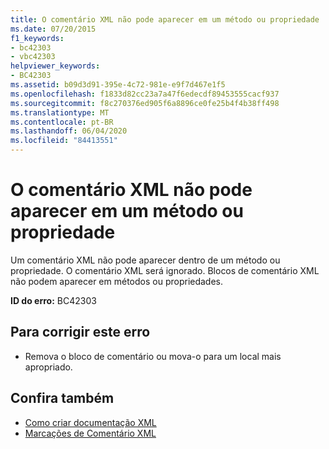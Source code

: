 ```yaml
---
title: O comentário XML não pode aparecer em um método ou propriedade
ms.date: 07/20/2015
f1_keywords:
- bc42303
- vbc42303
helpviewer_keywords:
- BC42303
ms.assetid: b09d3d91-395e-4c72-981e-e9f7d467e1f5
ms.openlocfilehash: f1833d82cc23a7a47f6edecdf89453555cacf937
ms.sourcegitcommit: f8c270376ed905f6a8896ce0fe25b4f4b38ff498
ms.translationtype: MT
ms.contentlocale: pt-BR
ms.lasthandoff: 06/04/2020
ms.locfileid: "84413551"
---
```

# <a name="xml-comment-cannot-appear-within-a-method-or-a-property"></a>O comentário XML não pode aparecer em um método ou propriedade
Um comentário XML não pode aparecer dentro de um método ou propriedade. O comentário XML será ignorado. Blocos de comentário XML não podem aparecer em métodos ou propriedades.  
  
 **ID do erro:** BC42303  
  
## <a name="to-correct-this-error"></a>Para corrigir este erro  
  
- Remova o bloco de comentário ou mova-o para um local mais apropriado.  
  
## <a name="see-also"></a>Confira também

- [Como criar documentação XML](../programming-guide/program-structure/how-to-create-xml-documentation.md)
- [Marcações de Comentário XML](../language-reference/xmldoc/index.md)
